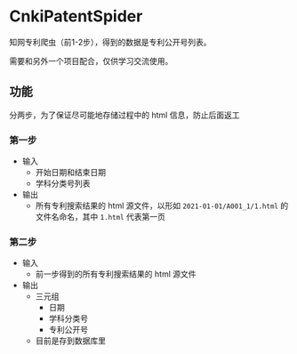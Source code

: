 # CnkiPatentSpider

知网专利爬虫（前1-2步），得到的数据是专利公开号列表。

需要和另外一个项目配合，仅供学习交流使用。

## 功能
分两步，为了保证尽可能地存储过程中的 html 信息，防止后面返工

### 第一步
* 输入
  * 开始日期和结束日期
  * 学科分类号列表
* 输出
  * 所有专利搜索结果的 html 源文件，以形如 `2021-01-01/A001_1/1.html` 的文件名命名，其中 `1.html` 代表第一页

### 第二步

* 输入
  * 前一步得到的所有专利搜索结果的 html 源文件
* 输出
  * 三元组
    * 日期
    * 学科分类号
    * 专利公开号
  * 目前是存到数据库里